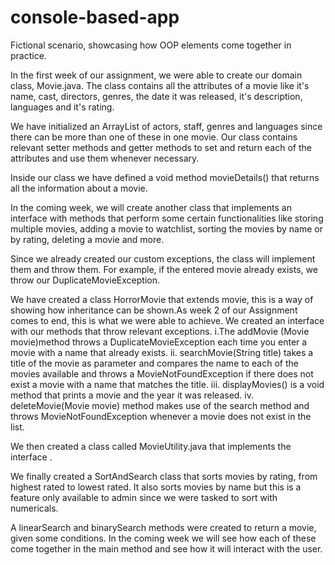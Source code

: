 # console-based-app
Fictional scenario, showcasing how  OOP elements come together in practice.

In the first week of our assignment, we were able to create our domain class, Movie.java. The class contains all the attributes of a movie like it's name, cast, directors, genres, the date it was released, it's description, languages and it's rating.

We have initialized an ArrayList of actors, staff, genres and languages since there can be more than one of these in one movie. Our class contains relevant setter methods and getter methods to set and return each of the attributes and use them whenever necessary.

Inside our class we have defined a void method movieDetails() that returns all the information about a movie.

In the coming week, we will create another class that implements an interface with methods that perform some certain functionalities like storing multiple movies, adding a movie to watchlist, sorting the movies by name or by rating, deleting a movie and more. 

Since we already created our custom exceptions, the class will implement them and throw them. For example, if the entered movie already exists, we throw our DuplicateMovieException.


We have created a class HorrorMovie that extends movie, this is a way of showing how inheritance can be shown.As week 2 of our Assignment comes to end, this is what we were able to achieve. We created an interface with our methods that throw relevant exceptions.
i.The addMovie (Movie movie)method throws a DuplicateMovieException each time you enter a movie with a name that already exists.
ii. searchMovie(String title) takes a title of the movie as parameter and compares the name to each of the movies available and throws a MovieNotFoundException if there does not exist a movie with a name that matches the title.
iii. displayMovies() is a void method that prints a movie and the year it was released.
iv. deleteMovie(Movie movie)  method makes use  of the search method and throws MovieNotFoundException whenever a movie does not exist in the list.

We then created a class called MovieUtility.java that implements the interface .

We finally created a SortAndSearch class  that sorts movies by rating, from highest rated to lowest rated. It also sorts movies by name but this is a feature only available to admin since we were tasked to sort with numericals.

A linearSearch and binarySearch methods were created to return a movie, given some conditions. In the coming week we will see how each of these come together in the main method and see how it will interact with the user.




